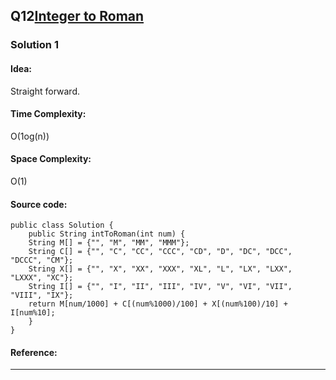 ## Q12[Integer to Roman](https://leetcode.com/problems/integer-to-roman/) 

### Solution 1 
#### Idea:
Straight forward.
#### Time Complexity: 
O(1og(n))
#### Space Complexity:
O(1)
#### Source code:
```
public class Solution {
    public String intToRoman(int num) {
    String M[] = {"", "M", "MM", "MMM"};
    String C[] = {"", "C", "CC", "CCC", "CD", "D", "DC", "DCC", "DCCC", "CM"};
    String X[] = {"", "X", "XX", "XXX", "XL", "L", "LX", "LXX", "LXXX", "XC"};
    String I[] = {"", "I", "II", "III", "IV", "V", "VI", "VII", "VIII", "IX"};
    return M[num/1000] + C[(num%1000)/100] + X[(num%100)/10] + I[num%10];
    }
}
```
#### Reference:

---

